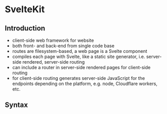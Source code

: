 # SvelteKit



## Introduction

- client-side web framework for website
- both front- and back-end from single code base
- routes are filesystem-based, a web page is a Svelte component
- compiles each page with Svelte, like a static site generator, i.e. server-side rendered, server-side routing
- can include a router in server-side rendered pages for client-side routing
- for client-side routing generates server-side JavaScript for the endpoints depending on the platform, e.g. node, Cloudflare workers, etc.



## Syntax
